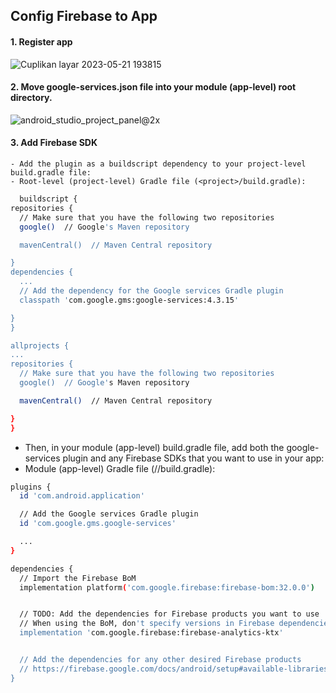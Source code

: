 ## Config Firebase to App
#### 1. Register app
    
![Cuplikan layar 2023-05-21 193815](https://github.com/WeLoveFishKu/firebase/assets/44109243/85f5cecc-1e99-4fc6-8814-ca7b13da3513)

#### 2. Move google-services.json file into your module (app-level) root directory.
 
  ![android_studio_project_panel@2x](https://github.com/WeLoveFishKu/firebase/assets/44109243/6691f3c4-41c9-4723-b621-0c43c7faac71)



#### 3. Add Firebase SDK
    - Add the plugin as a buildscript dependency to your project-level build.gradle file:
    - Root-level (project-level) Gradle file (<project>/build.gradle):

  ```sh
    buildscript {
  repositories {
    // Make sure that you have the following two repositories
    google()  // Google's Maven repository

    mavenCentral()  // Maven Central repository

  }
  dependencies {
    ...
    // Add the dependency for the Google services Gradle plugin
    classpath 'com.google.gms:google-services:4.3.15'

  }
}

allprojects {
  ...
  repositories {
    // Make sure that you have the following two repositories
    google()  // Google's Maven repository

    mavenCentral()  // Maven Central repository

  }
}
```


 - Then, in your module (app-level) build.gradle file,  add both the google-services plugin and any Firebase SDKs that you want to use in your app:
  - Module (app-level) Gradle file (<project>/<app-module>/build.gradle): 
 
```sh
plugins {
  id 'com.android.application'

  // Add the Google services Gradle plugin
  id 'com.google.gms.google-services'

  ...
}

dependencies {
  // Import the Firebase BoM
  implementation platform('com.google.firebase:firebase-bom:32.0.0')


  // TODO: Add the dependencies for Firebase products you want to use
  // When using the BoM, don't specify versions in Firebase dependencies
  implementation 'com.google.firebase:firebase-analytics-ktx'


  // Add the dependencies for any other desired Firebase products
  // https://firebase.google.com/docs/android/setup#available-libraries
}
```
